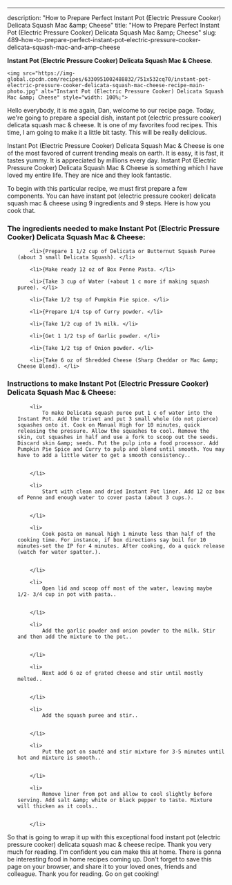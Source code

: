 ---
description: "How to Prepare Perfect Instant Pot (Electric Pressure Cooker) Delicata Squash Mac &amp;amp; Cheese"
title: "How to Prepare Perfect Instant Pot (Electric Pressure Cooker) Delicata Squash Mac &amp;amp; Cheese"
slug: 489-how-to-prepare-perfect-instant-pot-electric-pressure-cooker-delicata-squash-mac-and-amp-cheese

<p>
	<strong>Instant Pot (Electric Pressure Cooker) Delicata Squash Mac &amp; Cheese</strong>. 
	
</p>
<p>
	
	<img src="https://img-global.cpcdn.com/recipes/6330951002488832/751x532cq70/instant-pot-electric-pressure-cooker-delicata-squash-mac-cheese-recipe-main-photo.jpg" alt="Instant Pot (Electric Pressure Cooker) Delicata Squash Mac &amp; Cheese" style="width: 100%;">
	
	
</p>
<p>
	Hello everybody, it is me again, Dan, welcome to our recipe page. Today, we're going to prepare a special dish, instant pot (electric pressure cooker) delicata squash mac &amp; cheese. It is one of my favorites food recipes. This time, I am going to make it a little bit tasty. This will be really delicious.
</p>
	
<p>
	
</p>
<p>
	Instant Pot (Electric Pressure Cooker) Delicata Squash Mac &amp; Cheese is one of the most favored of current trending meals on earth. It is easy, it is fast, it tastes yummy. It is appreciated by millions every day. Instant Pot (Electric Pressure Cooker) Delicata Squash Mac &amp; Cheese is something which I have loved my entire life. They are nice and they look fantastic.
</p>

<p>
To begin with this particular recipe, we must first prepare a few components. You can have instant pot (electric pressure cooker) delicata squash mac &amp; cheese using 9 ingredients and 9 steps. Here is how you cook that.
</p>

<h3>The ingredients needed to make Instant Pot (Electric Pressure Cooker) Delicata Squash Mac &amp; Cheese:</h3>

<ol>
	
		<li>{Prepare 1 1/2 cup of Delicata or Butternut Squash Puree (about 3 small Delicata Squash). </li>
	
		<li>{Make ready 12 oz of Box Penne Pasta. </li>
	
		<li>{Take 3 cup of Water (+about 1 c more if making squash puree). </li>
	
		<li>{Take 1/2 tsp of Pumpkin Pie spice. </li>
	
		<li>{Prepare 1/4 tsp of Curry powder. </li>
	
		<li>{Take 1/2 cup of 1% milk. </li>
	
		<li>{Get 1 1/2 tsp of Garlic powder. </li>
	
		<li>{Take 1/2 tsp of Onion powder. </li>
	
		<li>{Take 6 oz of Shredded Cheese (Sharp Cheddar or Mac &amp; Cheese Blend). </li>
	
</ol>
<p>
	
</p>

<h3>Instructions to make Instant Pot (Electric Pressure Cooker) Delicata Squash Mac &amp; Cheese:</h3>

<ol>
	
		<li>
			To make Delicata squash puree put 1 c of water into the Instant Pot. Add the trivet and put 3 small whole (do not pierce) squashes onto it. Cook on Manual High for 10 minutes, quick releasing the pressure. Allow the squashes to cool. Remove the skin, cut squashes in half and use a fork to scoop out the seeds. Discard skin &amp; seeds. Put the pulp into a food processor. Add Pumpkin Pie Spice and Curry to pulp and blend until smooth. You may have to add a little water to get a smooth consistency..
			
			
		</li>
	
		<li>
			Start with clean and dried Instant Pot liner. Add 12 oz box of Penne and enough water to cover pasta (about 3 cups.).
			
			
		</li>
	
		<li>
			Cook pasta on manual high 1 minute less than half of the cooking time. For instance, if box directions say boil for 10 minutes-set the IP for 4 minutes. After cooking, do a quick release (watch for water spatter.).
			
			
		</li>
	
		<li>
			Open lid and scoop off most of the water, leaving maybe 1/2- 3/4 cup in pot with pasta..
			
			
		</li>
	
		<li>
			Add the garlic powder and onion powder to the milk. Stir and then add the mixture to the pot..
			
			
		</li>
	
		<li>
			Next add 6 oz of grated cheese and stir until mostly melted..
			
			
		</li>
	
		<li>
			Add the squash puree and stir..
			
			
		</li>
	
		<li>
			Put the pot on sauté and stir mixture for 3-5 minutes until hot and mixture is smooth..
			
			
		</li>
	
		<li>
			Remove liner from pot and allow to cool slightly before serving. Add salt &amp; white or black pepper to taste. Mixture will thicken as it cools..
			
			
		</li>
	
</ol>

<p>
	
</p>

<p>
	So that is going to wrap it up with this exceptional food instant pot (electric pressure cooker) delicata squash mac &amp; cheese recipe. Thank you very much for reading. I'm confident you can make this at home. There is gonna be interesting food in home recipes coming up. Don't forget to save this page on your browser, and share it to your loved ones, friends and colleague. Thank you for reading. Go on get cooking!
</p>

